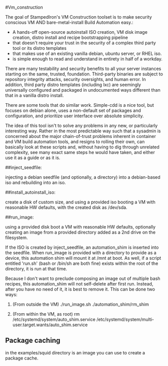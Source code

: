#Vm_construction

The goal of StampedIron's VM Construction toolset is to make security conscious VM AND bare-metal-install Build Automation easy.:

 * A hands-off open-source autoinstall ISO creation, VM disk image creation, distro install and recipe bootstrapping pipeline
 * that doesn't require your trust in the security of a complex third party tool or its distro templates
 * that makes use of an existing vanilla debian, ubuntu server, or RHEL iso.
 * is simple enough to read and understand in entirety in half of a workday.

  There are many testability and security benefits to all your server instances starting on the same, trusted, foundation. Third-party binaries are subject to repository integrity attacks, security oversights, and human error. In addition, third party distro templates (including lxc) are seemingly universally configured and packaged in undocumented ways different than that in a vanilla distro install. 

  There are some tools that do similar work. Simple-cdd is a nice tool, but focuses on debian alone, uses a non-default set of packages and configuration, and prioritize user interface over absolute simplicity.

  The idea of this tool isn't to solve any problems in any new, or particularly interesting way. Rather in the most predictable way such that a sysadmin is concerned about the major chain-of-trust problems inherent in container and VM build automation tools, and resigns to rolling their own, can basically look at these scripts and, without having to dig through unrelated complexity, see many exact same steps he would have taken, and either use it as a guide or as it is.

##inject_seedfile:

injecting a debian seedfile (and optionally, a directory) into a debian-based iso and rebuilding into an iso.

##install_autoinstall_iso:

create a disk of custom size, and using a provided iso booting a VM with reasonable HW defaults, with the created disk as /dev/sda.

##run_image:

using a provided disk boot a VM with reasonable HW defaults, optionally creating an image from a provided directory added as a 2nd drive on the filesystem.

If the ISO is created by inject_seedfile, an automation_shim is inserted into the seedfile. When run_image is provided with a directory to provide as a device, this automation shim will mount it at /mnt at boot. As well, if a script entitled 'run.sh' (bash or /bin/sh are both fine) exists within the root of the directory, it is run at that time.

Because I don't want to preclude composing an image out of multiple bash recipes, this automation_shim will not self-delete after first run. Instead, after you have no need of it, it is best to remove it. This can be done two ways:

1. (From outside the VM) ./run_image.sh <disk image> ./automation_shim/rm_shim

2. (From within the VM, as root) rm /etc/systemd/system/auto_shim.service /etc/systemd/system/multi-user.target.wants/auto_shim.service

## Package caching

  in the examples/squid directory is an image you can use to create a package cache. 
  
  